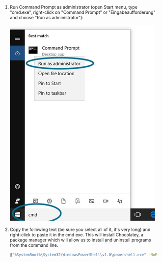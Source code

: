 1. Run Command Prompt as administrator (open Start menu, type "cmd.exe", right-click on "Command Prompt" or "Eingabeaufforderung" and choose "Run as administrator"):\
   \
   <img src="./windows-1-run-cmd-as-admin.jpg"><br><br>
2. Copy the following text (be sure you select all of it, it's very long) and right-click to paste it in the cmd.exe. This will install Chocolatey, a package manager which will allow us to install and uninstall programs from the command line.
   ```sh
   @"%SystemRoot%\System32\WindowsPowerShell\v1.0\powershell.exe" -NoProfile -InputFormat None -ExecutionPolicy Bypass -Command "iex ((New-Object System.Net.WebClient).DownloadString('https://chocolatey.org/install.ps1'))" && SET "PATH=%PATH%;%ALLUSERSPROFILE%\chocolatey\bin"
   ```
